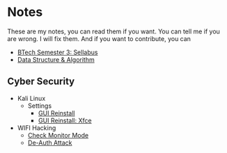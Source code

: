 # Notes
These are my notes, you can read them if you want. You can tell me if you are wrong. I will fix them. And if you want to contribute, you can

- [BTech Semester 3: Sellabus](./sem3/syllabus-sem3.md)
- [Data Structure & Algorithm](./sem3/DataStructure&Algorithm.md)


## Cyber Security
- Kali Linux
    - Settings
        - [GUI Reinstall](./CyberSecurity/Kali-linux/GUI-reinstall.md)
        - [GUI Reinstall: Xfce](./CyberSecurity/Kali-linux/GUI-xfce-install.md)
- WIFI Hacking
    - [Check Monitor Mode](./CyberSecurity/Wifi-Hack/Montormode.md)
    - [De-Auth Attack](./CyberSecurity/Wifi-Hack/DeAuth/DeAuth-tut.md)